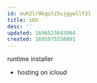 ```yaml
---
id: ouh2lr9kqulz5ujgywllf3l
title: iOS
desc: ''
updated: 1696523643904
created: 1695975556891
---
```


runtime installer
- hosting on icloud